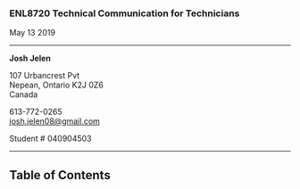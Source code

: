 ### ENL8720 Technical Communication for Technicians

May 13 2019

----------

**Josh Jelen**

107 Urbancrest Pvt    
Nepean, Ontario K2J 0Z6   
Canada

613-772-0265  
josh.jelen08@gmail.com

Student # 040904503

----------

## Table of Contents
